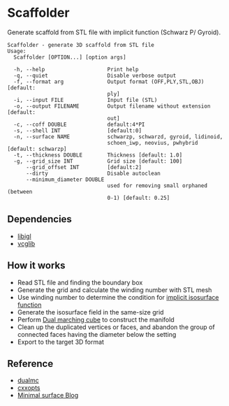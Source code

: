 # Scaffolder
Generate scaffold from STL file with implicit function (Schwarz P/ Gyroid).
```
Scaffolder - generate 3D scaffold from STL file
Usage:
  Scaffolder [OPTION...] [option args]

  -h, --help                    Print help
  -q, --quiet                   Disable verbose output
  -f, --format arg              Output format (OFF,PLY,STL,OBJ) [default:
                                ply]
  -i, --input FILE              Input file (STL)
  -o, --output FILENAME         Output filename without extension [default:
                                out]
  -c, --coff DOUBLE             default:4*PI
  -s, --shell INT               [default:0]
  -n, --surface NAME            schwarzp, schwarzd, gyroid, lidinoid,
                                schoen_iwp, neovius, pwhybrid [default: schwarzp]
  -t, --thickness DOUBLE        Thickness [default: 1.0]
  -g, --grid_size INT           Grid size [default: 100]
      --grid_offset INT         [default:2]
      --dirty                   Disable autoclean
      --minimum_diameter DOUBLE
                                used for removing small orphaned (between
                                0-1) [default: 0.25]
```

## Dependencies
- [libigl](https://libigl.github.io/)
- [vcglib](https://github.com/cnr-isti-vclab/vcglib)

## How it works
- Read STL file and finding the boundary box
- Generate the grid and calculate the winding number with STL mesh
- Use winding number to determine the condition for [implicit isosurface function](https://wewanttolearn.wordpress.com/2019/02/03/triply-periodic-minimal-surfaces/)
- Generate the isosurface field in the same-size grid
- Perform [Dual marching cube](https://github.com/dominikwodniok/dualmc) to construct the manifold
- Clean up the duplicated vertices or faces, and abandon the group of connected faces having the diameter below the setting
- Export to the target 3D format

## Reference 
- [dualmc](https://github.com/dominikwodniok/dualmc)
- [cxxopts](https://github.com/jarro2783/cxxopts)
- [Minimal surface Blog](https://minimalsurfaces.blog/)
